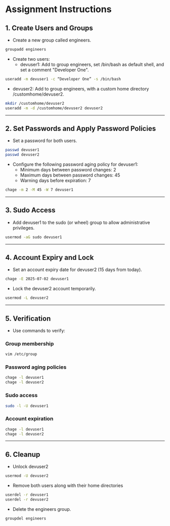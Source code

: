 
# Assignment Instructions

## 1. Create Users and Groups

- Create a new group called engineers.

```bash
groupadd engineers
```

- Create two users:
  - devuser1: Add to group engineers, set /bin/bash as default shell, and set a comment "Developer One".

```bash
useradd -m devuser1 -c “Developer One” -s /bin/bash
```
  - devuser2: Add to group engineers, with a custom home directory /customhome/devuser2.

```bash
mkdir /customhome/devuser2
useradd -m -d /customhome/devuser2 devuser2
```

---

## 2. Set Passwords and Apply Password Policies

- Set a password for both users.

```bash
passwd devuser1
passwd devuser2
```

- Configure the following password aging policy for devuser1:
  - Minimum days between password changes: 2
  - Maximum days between password changes: 45
  - Warning days before expiration: 7

```bash
chage -m 2 -M 45 -W 7 devuser1
```

---

## 3. Sudo Access

- Add devuser1 to the sudo (or wheel) group to allow administrative privileges.

```bash
usermod -aG sudo devuser1
```

---

## 4. Account Expiry and Lock

- Set an account expiry date for devuser2 (15 days from today).

```bash
chage -E 2025-07-02 devuser1
```

- Lock the devuser2 account temporarily.

```bash
usermod -L devuser2
```

---

## 5. Verification

- Use commands to verify:

### Group membership
```bash
vim /etc/group
```

### Password aging policies
```bash
chage -l devuser1
chage -l devuser2
```

### Sudo access
```bash
sudo -l -U devuser1
```

### Account expiration
```bash
chage -l devuser1
chage -l devuser2
```

---

## 6. Cleanup

- Unlock devuser2

```bash
usermod -U devuser2
```

- Remove both users along with their home directories

```bash
userdel -r devuser1
userdel -r devuser2
```

- Delete the engineers group.

```bash
groupdel engineers
```

